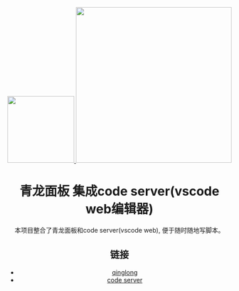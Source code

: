<p align="center">
  <a href="https://github.com/whyour/qinglong">
    <img width="150" src="https://z3.ax1x.com/2021/11/18/I7MpAe.png">
  </a>
<img width="350" src="https://user-images.githubusercontent.com/25076827/150628013-3c861f75-5ae1-40a0-89fd-7e0437175946.png">
</p>

<h1 align="center">青龙面板 集成code server(vscode web编辑器)</h1>

<div align="center">

本项目整合了青龙面板和code server(vscode web), 便于随时随地写脚本。

## 链接
- [qinglong](https://github.com/whyour/qinglong)
- [code server](https://github.com/coder/code-server)
